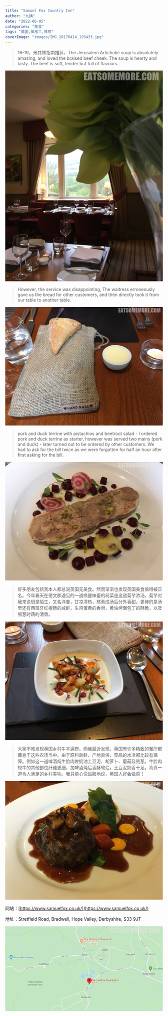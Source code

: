 ```yaml
---
title: "Samuel Fox Country Inn"
author: "九姨"
date: "2022-06-05"
categories: "美食"
tags: "英国,英格兰,推荐"
coverImage: "images/IMG_20170414_193433.jpg"
---
```


>16-19，米其林指南推荐，The Jerusalem Artichoke soup is absolutely amazing, and loved the braised beef cheek. The soup is hearty and tasty. The beef is soft, tender but full of flavours.

![Samuel Fox Country Inn](images/IMG_20170414_183243.jpg)

>However, the service was disappointing, The waitress erroneously gave us the bread for other customers, and then directly took it from our table to another table.

![Samuel Fox Country Inn](images/IMG_20170414_184418.jpg)

>pork and duck terrine with pistachios and beetroot salad - I ordered pork and duck terrine as starter, however was served two mains (pork and duck) - later turned out to be ordered by other customers. We had to ask for the bill twice as we were forgotten for half an hour after first asking for the bill.

![Samuel Fox Country Inn](images/IMG_20170414_185500.jpg)

>好多朋友包括我本人都总说英国无美食。然而渐渐也发现英国美食值得被正名。今年春天在德文郡遇见的一道唤醒味蕾的前菜是这道菊芋浓汤。菊芋对我来说很是陌生，又名洋姜，甘凉清热，熬煮成汤后分外香甜。更棒的是汤里还有西班牙红椒肠的咸鲜，生鸡蛋黄的香滑，黄油烤面包丁的酥脆，以及细葱时蔬的清香。

![Samuel Fox Country Inn](images/IMG_20170414_185450.jpg)

>大家不难发现英国乡村牛羊遍野。而我最近发现，英国有许多精致的餐厅都藏身于这些农场当中。由于原料新鲜、产地直供，菜品的水准都比较有保障。例如这一道啤酒炖牛脸肉佐奶油土豆泥、胡萝卜、蘑菇及熊葱。牛脸肉较牛的其他部位纤维更细，加啤酒炖后香酥软烂。土豆泥奶香十足。真真一道令人满足的乡村美味。我只能心悦诚服地说，英国人好会做菜！

![Samuel Fox Country Inn](images/IMG_20170414_193433.jpg)


网站：[https://www.samuelfox.co.uk/](https://www.samuelfox.co.uk/)

地址：Stretfield Road, Bradwell, Hope Valley, Derbyshire, S33 9JT

![Samuel Fox Country Inn](images/samuelfox.jpg)